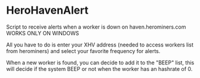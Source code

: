 # HeroHavenAlert
Script to receive alerts when a worker is down on haven.herominers.com
WORKS ONLY ON WINDOWS

All you have to do is enter your XHV address (needed to access workers list from herominers) and select your favorite frequency for alerts.

When a new worker is found, you can decide to add it to the "BEEP" list, this will decide if the system BEEP or not when the worker has an hashrate of 0.
